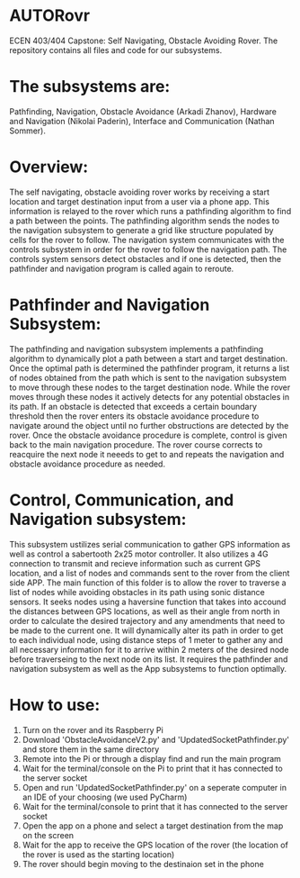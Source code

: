 # AUTORovr
ECEN 403/404 Capstone: Self Navigating, Obstacle Avoiding Rover.
The repository contains all files and code for our subsystems.

# The subsystems are: 
Pathfinding, Navigation, Obstacle Avoidance (Arkadi Zhanov),
Hardware and Navigation (Nikolai Paderin),
Interface and Communication (Nathan Sommer).

# Overview: 
The self navigating, obstacle avoiding rover works by receiving a start location and target destination input from a user via a phone app. This information is relayed to the rover which runs a pathfinding algorithm to find a path between the points. The pathfinding algorithm sends the nodes to the navigation subsystem to generate a grid like structure populated by cells for the rover to follow. The navigation system communicates with the controls subsystem in order for the rover to follow the navigation path. The controls system sensors detect obstacles and if one is detected, then the pathfinder and navigation program is called again to reroute.

# Pathfinder and Navigation Subsystem: 
The pathfinding and navigation subsystem implements a pathfinding algorithm to dynamically plot a path between a start and target destination. Once the optimal path is determined the pathfinder program, it returns a list of nodes obtained from the path which is sent to the navigation subsystem to move through these nodes to the target destination node. While the rover moves through these nodes it actively detects for any potential obstacles in its path. If an obstacle is detected that exceeds a certain boundary threshold then the rover enters its obstacle avoidance procedure to navigate around the object until no further obstructions are detected by the rover. Once the obstacle avoidance procedure is complete, control is given back to the main navigation procedure. The rover course corrects to reacquire the next node it neeeds to get to and repeats the navigation and obstacle avoidance procedure as needed.

# Control, Communication, and Navigation subsystem: 
This subsystem ustilizes serial communication to gather GPS information as well as control a sabertooth 2x25 motor controller. It also utilizes a 4G connection to transmit and recieve information such as current GPS location, and a list of nodes and commands sent to the rover from the client side APP. The main function of this folder is to allow the rover to traverse a list of nodes while avoiding obstacles in its path using sonic distance sensors. It seeks nodes using a haversine function that takes into accound the distances between GPS locations, as well as their angle from north in order to calculate the desired trajectory and any amendments that need to be made to the current one. It will dynamically alter its path in order to get to each individual node, using distance steps of 1 meter to gather any and all necessary information for it to arrive within 2 meters of the desired node before traverseing to the next node on its list. It requires the pathfinder and navigation subsystem as well as the App subsystems to function optimally.

# How to use:
1) Turn on the rover and its Raspberry Pi
2) Download 'ObstacleAvoidanceV2.py' and 'UpdatedSocketPathfinder.py' and store them in the same directory
3) Remote into the Pi or through a display find and run the main program
4) Wait for the terminal/console on the Pi to print that it has connected to the server socket
5) Open and run 'UpdatedSocketPathfinder.py' on a seperate computer in an IDE of your choosing (we used PyCharm)
6) Wait for the terminal/console to print that it has connected to the server socket
7) Open the app on a phone and select a target destination from the map on the screen
8) Wait for the app to receive the GPS location of the rover (the location of the rover is used as the starting location)
9) The rover should begin moving to the destinaion set in the phone 
